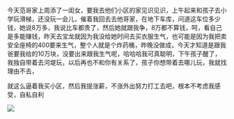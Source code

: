今天范哥家上周添了一闺女，要我去他们小区的家见识见识，上午起来和孩子去小学玩滑梯，还没玩一会儿，催着我回去去他哥家，在地下车库，问道这车位多少钱，她说8万多，我说比车都贵了，然后她就跟我争，8万都不算钱，呵，看自己是多能赚钱，昨天去宝龙就因为我没给她时间去买衣服生气，也可能是因为我把卖安全座椅的400要来生气，整个人就是个炸药桶，昨晚没做成，今天才知道是跟我爸要我给的10万块，没要出来跟我生气呢，哈哈哈我可真聪明，下午孩子醒了，我独自带着去河堤玩，以后再也不和你有关系了，孩子你想带着去哪儿玩，我就找理由不去，

就这么逼着我买小区，然后我提涨薪，不涨外出努力打工去吧，根本不考虑我感受，自私自利

  

![](https://upload-images.jianshu.io/upload_images/6904315-5882d9aec5f8dd47.jpg)  

